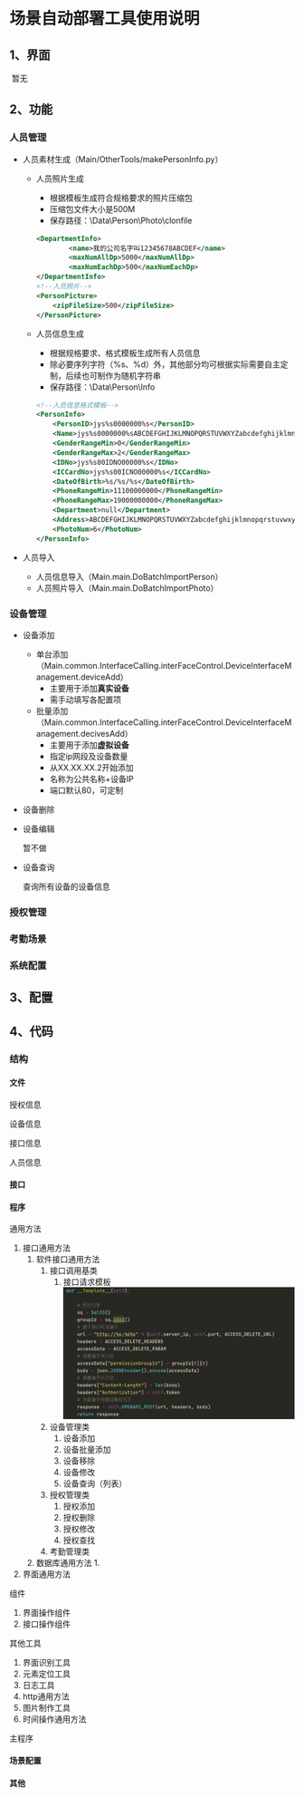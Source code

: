 # 场景自动部署工具使用说明

## 1、界面

​	暂无

## 2、功能

### 人员管理

- 人员素材生成（Main/OtherTools/makePersonInfo.py）

  - 人员照片生成

    - 根据模板生成符合规格要求的照片压缩包
    - 压缩包文件大小是500M
    - 保存路径：\\Data\\Person\\Photo\\clonfile

    ```xml
    <DepartmentInfo>
            <name>我的公司名字叫12345678ABCDEF</name>
            <maxNumAllDp>5000</maxNumAllDp>
            <maxNumEachDp>500</maxNumEachDp>
    </DepartmentInfo>
    <!--人员照片-->
    <PersonPicture>
        <zipFileSize>500</zipFileSize>
    </PersonPicture>
    ```

  - 人员信息生成

    - 根据规格要求、格式模板生成所有人员信息
    - 除必要序列字符（%s、%d）外，其他部分均可根据实际需要自主定制，后续也可制作为随机字符串
    - 保存路径：\\Data\\Person\\Info

    ```xml
    <!--人员信息格式模板-->
    <PersonInfo>
        <PersonID>jys%s0000000%s</PersonID>
        <Name>jys%s0000000%sABCDEFGHIJKLMNOPQRSTUVWXYZabcdefghijklmnopqrstuv</Name>
        <GenderRangeMin>0</GenderRangeMin>
        <GenderRangeMax>2</GenderRangeMax>
        <IDNo>jys%s00IDNO00000%s</IDNo>
        <ICCardNo>jys%s00ICNO00000%s</ICCardNo>
        <DateOfBirth>%s/%s/%s</DateOfBirth>
        <PhoneRangeMin>11100000000</PhoneRangeMin>
        <PhoneRangeMax>19000000000</PhoneRangeMax>
        <Department>null</Department>
        <Address>ABCDEFGHIJKLMNOPQRSTUVWXYZabcdefghijklmnopqrstuvwxyz!@#$%^]*()-_</Address>
        <PhotoNum>6</PhotoNum>
    </PersonInfo>
    ```

- 人员导入

  - 人员信息导入（Main.main.DoBatchImportPerson）
  - 人员照片导入（Main.main.DoBatchImportPhoto）

### 设备管理

- 设备添加

  - 单台添加（Main.common.InterfaceCalling.interFaceControl.DeviceInterfaceManagement.deviceAdd）
    - 主要用于添加**真实设备**
    - 需手动填写各配置项
  - 批量添加（Main.common.InterfaceCalling.interFaceControl.DeviceInterfaceManagement.decivesAdd）
    - 主要用于添加**虚拟设备**
    - 指定ip网段及设备数量
    - 从XX.XX.XX.2开始添加
    - 名称为公共名称+设备IP
    - 端口默认80，可定制

- 设备删除

- 设备编辑

  暂不做

- 设备查询

  查询所有设备的设备信息

### 授权管理

### 考勤场景

### 系统配置

## 3、配置

## 4、代码

### 结构

#### 文件

授权信息

设备信息

接口信息

人员信息

#### 接口

#### 程序

通用方法

1. 接口通用方法
   1. 软件接口通用方法
      1. 接口调用基类
         1. 接口请求模板
            ![image-20201118204047603](%E5%9C%BA%E6%99%AF%E8%87%AA%E5%8A%A8%E9%83%A8%E7%BD%B2%E5%B7%A5%E5%85%B7%E4%BD%BF%E7%94%A8%E8%AF%B4%E6%98%8E.assets/image-20201118204047603.png)
      2. 设备管理类
         1. 设备添加
         2. 设备批量添加
         3. 设备移除
         4. 设备修改
         5. 设备查询（列表）
      3. 授权管理类
         1. 授权添加
         2. 授权删除
         3. 授权修改
         4. 授权查找
      4. 考勤管理类
   2. 数据库通用方法
      1. 
2. 界面通用方法

组件

1. 界面操作组件
2. 接口操作组件

其他工具

1. 界面识别工具
2. 元素定位工具
3. 日志工具
4. http通用方法
5. 图片制作工具
6. 时间操作通用方法

主程序

#### 场景配置

#### 其他




